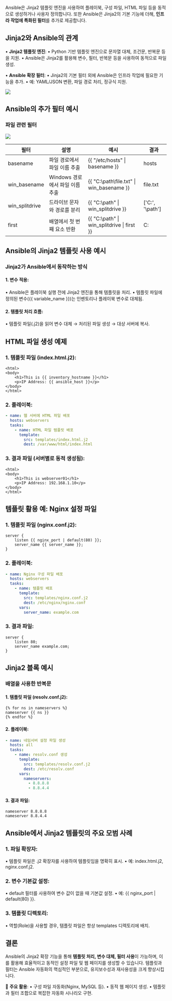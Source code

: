 
Ansible은 Jinja2 템플릿 엔진을 사용하여 플레이북, 구성 파일, HTML 파일 등을 동적으로 생성하거나 사용자 정의합니다. 또한 Ansible은 Jinja2의 기본 기능에 더해, **인프라 작업에 특화된 필터**를 추가로 제공합니다.

## **Jinja2와 Ansible의 관계**

• **Jinja2 템플릿 엔진**:
	• Python 기반 템플릿 엔진으로 문자열 대체, 조건문, 반복문 등을 지원.
	• Ansible은 Jinja2를 활용해 변수, 필터, 반복문 등을 사용하여 동적으로 파일 생성.

• **Ansible 확장 필터**:
	• Jinja2의 기본 필터 외에 Ansible은 인프라 작업에 필요한 기능을 추가.
	• 예: YAML/JSON 변환, 파일 경로 처리, 정규식 지원.

![](Pasted%20image%2020250109141600.png)


## **Ansible의 추가 필터 예시**

### **파일 관련 필터**

![](Pasted%20image%2020250109141637.png)

| 필터             | 설명                    | 예시                                          | 결과               |
| -------------- | --------------------- | ------------------------------------------- | ---------------- |
| basename       | 파일 경로에서 파일 이름 추출      | {{ "/etc/hosts" \| basename }}              | hosts            |
| win_basename   | Windows 경로에서 파일 이름 추출 | {{ "C:\\path\\file.txt" \| win_basename }}  | file.txt         |
| win_splitdrive | 드라이브 문자와 경로를 분리       | {{ "C:\\path" \| win_splitdrive }}          | ['C:', '\\path'] |
| first          | 배열에서 첫 번째 요소 반환       | {{ "C:\\path" \| win_splitdrive \| first }} | C:               |

  

## **Ansible의 Jinja2 템플릿 사용 예시**


### **Jinja2가 Ansible에서 동작하는 방식**

#### 1. **변수 적용**:

• Ansible은 플레이북 실행 전에 Jinja2 엔진을 통해 템플릿을 처리.
• 템플릿 파일에 정의된 변수({{ variable_name }})는 인벤토리나 플레이북 변수로 대체됨.

#### 2. **템플릿 처리 흐름**:

• 템플릿 파일(.j2)을 읽어 변수 대체 → 처리된 파일 생성 → 대상 서버에 복사.

  

## **HTML 파일 생성 예제**

### 1. **템플릿 파일 (index.html.j2)**:

```jinja2
<html>
<body>
    <h1>This is {{ inventory_hostname }}</h1>
    <p>IP Address: {{ ansible_host }}</p>
</body>
</html>
```
  
### 2. **플레이북**:

```yaml
- name: 웹 서버에 HTML 파일 배포
  hosts: webservers
  tasks:
    - name: HTML 파일 템플릿 배포
      template:
        src: templates/index.html.j2
        dest: /var/www/html/index.html
```

  

### 3. **결과 파일 (서버별로 동적 생성됨)**:

```jinja2
<html>
<body>
    <h1>This is webserver01</h1>
    <p>IP Address: 192.168.1.10</p>
</body>
</html>
```
  

## **템플릿 활용 예: Nginx 설정 파일**

### 1. **템플릿 파일 (nginx.conf.j2)**:

```jinja2
server {
    listen {{ nginx_port | default(80) }};
    server_name {{ server_name }};
}
```
  

### 2. **플레이북**:

```yaml
- name: Nginx 구성 파일 배포
  hosts: webservers
  tasks:
    - name: 템플릿 배포
      template:
        src: templates/nginx.conf.j2
        dest: /etc/nginx/nginx.conf
      vars:
        server_name: example.com
```
  

### 3. **결과 파일**:

```plaintext
server {
    listen 80;
    server_name example.com;
}
```

## **Jinja2 블록 예시**

  

### **배열을 사용한 반복문**

#### 1. **템플릿 파일 (resolv.conf.j2)**:

```jinja2
{% for ns in nameservers %}
nameserver {{ ns }}
{% endfor %}
```
  
#### 2. **플레이북**:

```yaml
- name: 네임서버 설정 파일 생성
  hosts: all
  tasks:
    - name: resolv.conf 생성
      template:
        src: templates/resolv.conf.j2
        dest: /etc/resolv.conf
      vars:
        nameservers:
          - 8.8.8.8
          - 8.8.4.4
```


#### 3. **결과 파일**:

```
nameserver 8.8.8.8
nameserver 8.8.4.4
```

## **Ansible에서 Jinja2 템플릿의 주요 모범 사례**

### 1. **파일 확장자**:

• 템플릿 파일은 .j2 확장자를 사용하여 템플릿임을 명확히 표시.
• 예: index.html.j2, nginx.conf.j2.

### 2. **변수 기본값 설정**:

• default 필터를 사용하여 변수 값이 없을 때 기본값 설정.
• 예: {{ nginx_port | default(80) }}.

### 3. **템플릿 디렉토리**:

• 역할(Role)을 사용할 경우, 템플릿 파일은 항상 templates 디렉토리에 배치.

## **결론**

Ansible의 Jinja2 확장 기능을 통해 **템플릿 처리, 변수 대체, 필터 사용**이 가능하며, 이를 활용해 효율적이고 동적인 설정 파일 및 웹 페이지를 생성할 수 있습니다. 템플릿과 필터는 Ansible 자동화의 핵심적인 부분으로, 유지보수성과 재사용성을 크게 향상시킵니다.

🎯 **주요 활용**:
	• 구성 파일 자동화(Nginx, MySQL 등).
	• 동적 웹 페이지 생성.
	• 템플릿과 필터 조합으로 복잡한 자동화 시나리오 구현.
